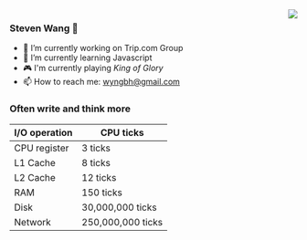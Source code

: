 <img align="right" src="https://github-readme-stats.vercel.app/api?username=StevenX911&show_icons=true&icon_color=CE1D2D&text_color=718096&bg_color=ffffff&hide_title=true" />

### Steven Wang 👋

- 🔭 I’m currently working on Trip.com Group
- 🌱 I’m currently learning Javascript
- 🎮 I'm currently playing *King of Glory*
- 📫 How to reach me: wyngbh@gmail.com

### Often write and think more

| I/O operation             | CPU ticks    |
| --------------------- | ----------------- |
| CPU register            | 3 ticks           |
| L1 Cache             | 8 ticks           |
| L2 Cache            | 12 ticks          |
| RAM                | 150 ticks         |
| Disk                 | 30,000,000 ticks  |
| Network          | 250,000,000 ticks |

<!--
### Hi I'm Steven-风清洋 👋

个人博客: https://www.tripfe.cn

微信公众号：[风清洋](https://www.tripfe.cn/about-me/)

**StevenX911/StevenX911** is a ✨ _special_ ✨ repository because its `README.md` (this file) appears on your GitHub profile.

![fengkingyang](https://www.tripfe.cn/content/images/2020/10/fengkingyang.jpg)

Here are some ideas to get you started:

- 🔭 I’m currently working on ...
- 🌱 I’m currently learning ...
- 👯 I’m looking to collaborate on ...
- 🤔 I’m looking for help with ...
- 💬 Ask me about ...
- 📫 How to reach me: ...
- 😄 Pronouns: ...
- ⚡ Fun fact: ...
-->
